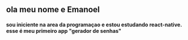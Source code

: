 ## ola meu nome e Emanoel
#### sou iniciente na area da programaçao e estou estudando react-native. esse é meu primeiro app "gerador de senhas"
